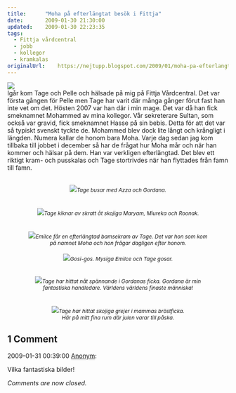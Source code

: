 ```yaml
---
title:		"Moha på efterlängtat besök i Fittja"
date:		2009-01-30 21:30:00
updated:	2009-01-30 22:23:35
tags: 
  - Fittja vårdcentral
  - jobb
  - kollegor
  - kramkalas	
originalUrl:	https://nejtupp.blogspot.com/2009/01/moha-pa-efterlangtat-besok-i-fittja.html
---
```


<img src="../../../../img/_MG_0514_1024pix.jpg"><br>Igår kom Tage och Pelle och hälsade på mig på Fittja Vårdcentral. Det var första gången för Pelle men Tage har varit där många gånger förut fast han inte vet om det. Hösten 2007 var han där i min mage. Det var då han fick smeknamnet Mohammed av mina kollegor. Vår sekreterare Sultan, som också var gravid, fick smeknamnet Hasse på sin bebis. Detta för att det var så typiskt svenskt tyckte de. Mohammed blev dock lite långt och krångligt i längden. Numera kallar de honom bara Moha. Varje dag sedan jag kom tillbaka till jobbet i december så har de frågat hur Moha mår och när han kommer och hälsar på dem. Han var verkligen efterlängtad. Det blev ett riktigt kram- och pusskalas och Tage stortrivdes när han flyttades från famn till famn.<br><br><div style="text-align: center;"><img src="../../../../img/_MG_0500_1024pix.jpg"><span style="font-size:85%;"><span style="font-style: italic;">Tage busar med Azza och Gordana.</span><br></span></div><br><br><div style="text-align: center;"><img src="../../../../img/_MG_0534_1024pix.jpg"><span style="font-size:85%;"><span style="font-style: italic;">Tage kiknar av skratt åt skojiga Maryam, Miureka och Roonak.</span><br></span></div><br><br><div style="text-align: center;"><img src="../../../../img/_MG_0545_1024pix.jpg"><span style="font-size:85%;"><span style="font-style: italic;">Emilce får en efterlängtad bamsekram av Tage. Det var hon som kom<br>på namnet Moha och hon frågar dagligen efter honom.</span><br></span></div><br><div style="text-align: center;"><img src="../../../../img/_MG_0548_1024pix.jpg"><span style="font-size:85%;"><span style="font-style: italic;">Gosi-gos. Mysiga Emilce och Tage gosar.<br><br></span></span></div><br><div style="text-align: center;"><img src="../../../../img/_MG_0491_1024pix.jpg"><span style="font-size:85%;"><span style="font-style: italic;">Tage har hittat nåt spännande i Gordanas ficka. Gordana är min<br>fantastiska handledare. Världens världens finaste människa!</span><br></span></div><br><br><div style="text-align: center;"><img src="../../../../img/_MG_0555_1024pix.jpg"><span style="font-size:85%;"><span style="font-style: italic;">Tage har hittat skojiga grejer i mammas bröstficka.<br>Här på mitt fina rum där julen varar till påska.</span><br></span></div>

<div class="comments">
	<div class="comments-header"><h2>1 Comment</h2></div>
	<div class="comments-body">
			<div class="comment" id="comment-5906370545514898353">
				<p class="comment-header">
					<date datetime="2009-01-31T00:39:00.000+01:00">2009-01-31 00:39:00</date> 
					<a href="undefined" rel="nofollow">Anonym</a>:
				</p>
				<div class="comment-content"><p>Vilka fantastiska bilder!</p></div>
				<div class="comment-footer"></div>
			</div></div>
	<p class="comments-footer"><em>Comments are now closed.</em></p>
</div>
